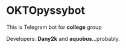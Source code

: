 # OKTOpyssybot
<p><span class='text-span'>This</span> is Telegram bot for <b>college</b> group</p>
<p>Developers: <b>Dany2k</b> and <b>aquobus</b>...probably.</p>
